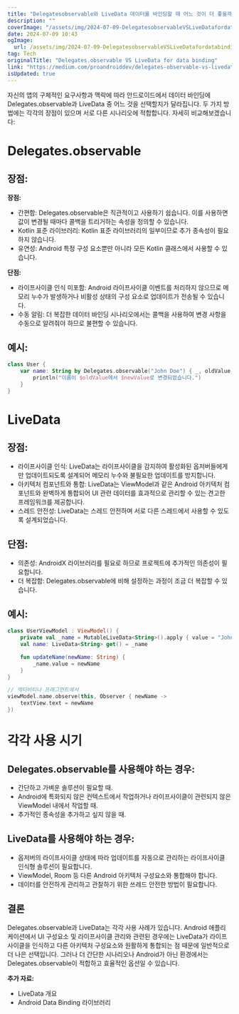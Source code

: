 ```yaml
---
title: "Delegatesobservable와 LiveData 데이터를 바인딩할 때 어느 것이 더 좋을까"
description: ""
coverImage: "/assets/img/2024-07-09-DelegatesobservableVSLiveDatafordatabinding_0.png"
date: 2024-07-09 10:43
ogImage: 
  url: /assets/img/2024-07-09-DelegatesobservableVSLiveDatafordatabinding_0.png
tag: Tech
originalTitle: "Delegates.observable VS LiveData for data binding"
link: "https://medium.com/proandroiddev/delegates-observable-vs-livedata-for-data-binding-2b4777c732cb"
isUpdated: true
---
```






자신의 앱의 구체적인 요구사항과 맥락에 따라 안드로이드에서 데이터 바인딩에 Delegates.observable과 LiveData 중 어느 것을 선택할지가 달라집니다. 두 가지 방법에는 각각의 장점이 있으며 서로 다른 시나리오에 적합합니다. 자세히 비교해보겠습니다:

# Delegates.observable

## 장점:

<div class="content-ad"></div>

**장점:**

- 간편함: Delegates.observable은 직관적이고 사용하기 쉽습니다. 이를 사용하면 값이 변경될 때마다 콜백을 트리거하는 속성을 정의할 수 있습니다.
- Kotlin 표준 라이브러리: Kotlin 표준 라이브러리의 일부이므로 추가 종속성이 필요하지 않습니다.
- 유연성: Android 특정 구성 요소뿐만 아니라 모든 Kotlin 클래스에서 사용할 수 있습니다.

**단점:**

- 라이프사이클 인식 미포함: Android 라이프사이클 이벤트를 처리하지 않으므로 메모리 누수가 발생하거나 비활성 상태의 구성 요소로 업데이트가 전송될 수 있습니다.
- 수동 알림: 더 복잡한 데이터 바인딩 시나리오에서는 콜백을 사용하여 변경 사항을 수동으로 알려줘야 하므로 불편할 수 있습니다.

## 예시:

<div class="content-ad"></div>

```kotlin
class User {
    var name: String by Delegates.observable("John Doe") { _, oldValue, newValue ->
        println("이름이 $oldValue에서 $newValue로 변경되었습니다.")
    }
}
```

# LiveData

## 장점:

- 라이프사이클 인식: LiveData는 라이프사이클을 감지하여 활성화된 옵저버들에게만 업데이트되도록 설계되어 메모리 누수와 불필요한 업데이트를 방지합니다.
- 아키텍처 컴포넌트와 통합: LiveData는 ViewModel과 같은 Android 아키텍처 컴포넌트와 완벽하게 통합되어 UI 관련 데이터를 효과적으로 관리할 수 있는 견고한 프레임워크를 제공합니다.
- 스레드 안전성: LiveData는 스레드 안전하며 서로 다른 스레드에서 사용할 수 있도록 설계되었습니다.


<div class="content-ad"></div>

## 단점:

- 의존성: AndroidX 라이브러리를 필요로 하므로 프로젝트에 추가적인 의존성이 필요합니다.
- 더 복잡함: Delegates.observable에 비해 설정하는 과정이 조금 더 복잡할 수 있습니다.

## 예시:

```kotlin
class UserViewModel : ViewModel() {
    private val _name = MutableLiveData<String>().apply { value = "John Doe" }
    val name: LiveData<String> get() = _name

    fun updateName(newName: String) {
        _name.value = newName
    }
}

// 액티비티나 프래그먼트에서
viewModel.name.observe(this, Observer { newName ->
    textView.text = newName
})
```

<div class="content-ad"></div>

# 각각 사용 시기

## Delegates.observable를 사용해야 하는 경우:

- 간단하고 가벼운 솔루션이 필요할 때.
- Android에 특화되지 않은 컨텍스트에서 작업하거나 라이프사이클이 관련되지 않은 ViewModel 내에서 작업할 때.
- 추가적인 종속성을 추가하고 싶지 않을 때.

## LiveData를 사용해야 하는 경우:

<div class="content-ad"></div>

- 옵저버의 라이프사이클 상태에 따라 업데이트를 자동으로 관리하는 라이프사이클 인식형 솔루션이 필요합니다.
- ViewModel, Room 등 다른 Android 아키텍처 구성요소와 통합해야 합니다.
- 데이터를 안전하게 관리하고 관찰하기 위한 쓰레드 안전한 방법이 필요합니다.

## 결론

Delegates.observable과 LiveData는 각각 사용 사례가 있습니다. Android 애플리케이션에서 UI 구성요소 및 라이프사이클 관리와 관련된 경우에는 LiveData가 라이프사이클을 인식하고 다른 아키텍처 구성요소와 원활하게 통합되는 점 때문에 일반적으로 더 나은 선택입니다. 그러나 더 간단한 시나리오나 Android가 아닌 환경에서는 Delegates.observable이 적합하고 효율적인 옵션일 수 있습니다.

**추가 자료:**

<div class="content-ad"></div>

- LiveData 개요
- Android Data Binding 라이브러리